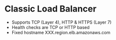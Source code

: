 # Classic Load Balancer

* Supports TCP (Layer 4), HTTP & HTTPS (Layer 7)
* Health checks are TCP or HTTP based
* Fixed hostname XXX.region.elb.amazonaws.com
